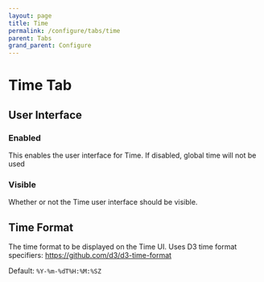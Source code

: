 ```yaml
---
layout: page
title: Time
permalink: /configure/tabs/time
parent: Tabs
grand_parent: Configure
---
```


# Time Tab

## User Interface

### Enabled

This enables the user interface for Time. If disabled, global time will not be used

### Visible

Whether or not the Time user interface should be visible.

## Time Format

The time format to be displayed on the Time UI. Uses D3 time format specifiers: https://github.com/d3/d3-time-format

Default: `%Y-%m-%dT%H:%M:%SZ`
